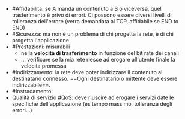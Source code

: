 - #Affidabilita: se A manda un contenuto a S o viceversa, quel trasferimento è privo di errori. 
	Ci possono essere diversi livelli di tolleranza dell'errore (verra demandata al TCP, affidabile se END to END)
- #Sicurezza: ma non è un problema di chi progetta la rete, è di chi progetta l'applicazione
- #Prestazioni: misurabili 
	- nella **velocità di trasferimento** in funzione del bit rate dei canali
	- ... verificare se la mia rete riesce ad erogare all'utente finale la velocita promessa
- #Indirizzamento: la rete deve poter indirizzare il contenuto al destinatario connesso. 
	==Ogni destinatario o mittente deve essere indirizzabile==. 
- #Instradamento: 
- Qualità di servizio #QoS: deve riuscire ad erogare i servizi date le specifiche dell'applicazione (es tempo massimo, tolleranza degli errori...) 